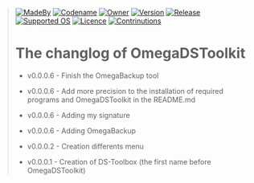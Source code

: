 > [![MadeBy](https://img.shields.io/badge/Made%20by-Thomas%20Pellissier-informational?style=flat-square)]()
[![Codename](https://img.shields.io/badge/Codename-MyMeepSQL-informational?style=flat-square)]()
[![Owner](https://img.shields.io/badge/Owner-©%20Delta_Society™-informational?style=flat-square)]()
[![Version](https://img.shields.io/badge/Version-0.0.0.6-brightgreen?style=flat-square)]()
[![Release](https://img.shields.io/badge/Release-Stable-success?style=flat-square)]()
[![Supported OS](https://img.shields.io/badge/Supported%20OS-Linux-brightgreen?style=flat-square)]()
[![Licence](https://img.shields.io/badge/License-GNU--GPL--3.0-important?style=flat-square)]()
[![Contrinutions](https://img.shields.io/badge/Contributions-Open%20!-yellow?style=flat-square)]()
> 
> # The changlog of OmegaDSToolkit
> 
> 
> * v0.0.0.6  -   Finish the OmegaBackup tool
> 
> * v0.0.0.6  -   Add more precision to the installation of required programs and OmegaDSToolkit in the README.md
> 
> * v0.0.0.6  -  Adding my signature
> 
> * v0.0.0.6  -  Adding OmegaBackup
> 
> * v0.0.0.2  -  Creation differents menu
> 
> * v0.0.0.1  -  Creation of DS-Toolbox (the first name before OmegaDSToolkit)
